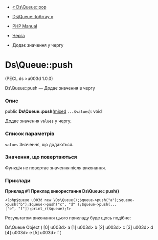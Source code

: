 - [« Ds\Queue::pop](ds-queue.pop.md)
- [Ds\Queue::toArray »](ds-queue.toarray.md)

- [PHP Manual](index.md)
- [Черга](class.ds-queue.md)
- Додає значення у чергу

# Ds\Queue::push

(PECL ds \>u003d 1.0.0)

Ds\Queue::push — Додає значення в чергу

### Опис

public
**Ds\Queue::push**([mixed](language.types.declarations.md#language.types.declarations.mixed)
`...$values`): void

Додає значення `values` у чергу.

### Список параметрів

`values`
Значення, що додаються.

### Значення, що повертаються

Функція не повертає значення після виконання.

### Приклади

**Приклад #1 Приклад використання **Ds\Queue::push()****

` <?php$queue u003d new \Ds\Queue();$queue->push("a");$queue->push("b");$queue->push("c", "d" );$queue->push(...["e", "f"]);print_r($queue);?> `

Результатом виконання цього прикладу буде щось подібне:

Ds\Queue Object
(
[0] u003d> a
[1] u003d> b
[2] u003d> c
[3] u003d> d
[4] u003d> e
[5] u003d> f
)
